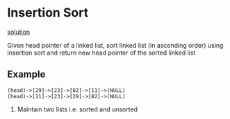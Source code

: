 # Insertion Sort
[solution](solution.md)

Given head pointer of a linked list, sort linked list (in ascending order) using insertion sort and return new head pointer of the sorted linked list

## Example
```
(head)->[29]->[23]->[82]->[11]->(NULL)
(head)->[11]->[23]->[29]->[82]->(NULL)
```

1. Maintain two lists i.e. sorted and unsorted
